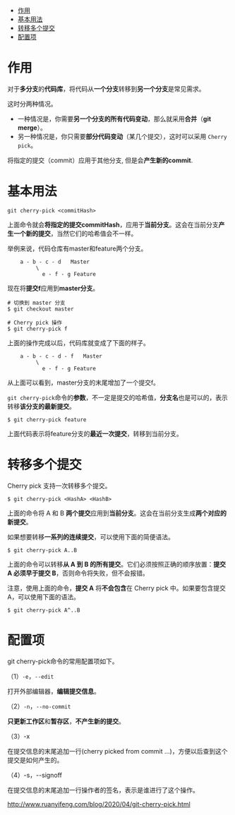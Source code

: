 
<!-- @import "[TOC]" {cmd="toc" depthFrom=1 depthTo=6 orderedList=false} -->

<!-- code_chunk_output -->

- [作用](#作用)
- [基本用法](#基本用法)
- [转移多个提交](#转移多个提交)
- [配置项](#配置项)

<!-- /code_chunk_output -->

# 作用

对于**多分支**的**代码库**，将代码从**一个分支**转移到**另一个分支**是常见需求。

这时分两种情况。

- 一种情况是，你需要**另一个分支的所有代码变动**，那么就采用**合并**（**git merge**）。
- 另一种情况是，你只需要**部分代码变动**（某几个提交），这时可以采用 `Cherry pick`。

将指定的提交（commit）应用于其他分支, 但是会**产生新的commit**.

# 基本用法

```
git cherry-pick <commitHash>
```

上面命令就会**将指定的提交commitHash**，应用于**当前分支**。这会在当前分支**产生一个新的提交**，当然它们的哈希值会不一样。

举例来说，代码仓库有master和feature两个分支。

```
    a - b - c - d   Master
         \
           e - f - g Feature
```

现在将**提交f**应用到**master分支**。

```
# 切换到 master 分支
$ git checkout master

# Cherry pick 操作
$ git cherry-pick f
```

上面的操作完成以后，代码库就变成了下面的样子。

```
    a - b - c - d - f   Master
         \
           e - f - g Feature
```

从上面可以看到，master分支的末尾增加了一个提交f。

`git cherry-pick`命令的**参数**，不一定是提交的哈希值，**分支名**也是可以的，表示转移**该分支的最新提交**。

```
$ git cherry-pick feature
```

上面代码表示将feature分支的**最近一次提交**，转移到当前分支。

# 转移多个提交

Cherry pick 支持一次转移多个提交。

```
$ git cherry-pick <HashA> <HashB>
```


上面的命令将 A 和 B **两个提交**应用到**当前分支**。这会在当前分支生成**两个对应的新提交**。

如果想要转移**一系列的连续提交**，可以使用下面的简便语法。

```
$ git cherry-pick A..B
```

上面的命令可以转移**从 A 到 B 的所有提交**。它们必须按照正确的顺序放置：**提交 A 必须早于提交 B**，否则命令将失败，但不会报错。

注意，使用上面的命令，**提交 A** 将**不会包含**在 Cherry pick 中。如果要包含提交 A，可以使用下面的语法。

```
$ git cherry-pick A^..B
```

# 配置项

git cherry-pick命令的常用配置项如下。

（1）`-e`，`--edit`

打开外部编辑器，**编辑提交信息**。

（2）`-n`，`--no-commit`

**只更新工作区**和**暂存区**，**不产生新的提交**。

（3）-x

在提交信息的末尾追加一行(cherry picked from commit ...)，方便以后查到这个提交是如何产生的。

（4）-s，--signoff

在提交信息的末尾追加一行操作者的签名，表示是谁进行了这个操作。


http://www.ruanyifeng.com/blog/2020/04/git-cherry-pick.html
